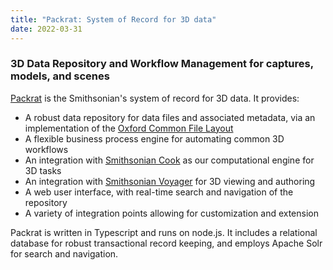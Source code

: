 ```yaml
---
title: "Packrat: System of Record for 3D data"
date: 2022-03-31
---
```


### 3D Data Repository and Workflow Management for captures, models, and scenes

[Packrat](https://github.com/Smithsonian/dpo-packrat) is the Smithsonian's system of record for 3D data.  It provides:
- A robust data repository for data files and associated metadata, via an implementation of the [Oxford Common File Layout](https://ocfl.io/)
- A flexible business process engine for automating common 3D workflows
- An integration with [Smithsonian Cook](https://github.com/Smithsonian/dpo-cook) as our computational engine for 3D tasks
- An integration with [Smithsonian Voyager](https://github.com/Smithsonian/dpo-voyager) for 3D viewing and authoring
- A web user interface, with real-time search and navigation of the repository
- A variety of integration points allowing for customization and extension

Packrat is written in Typescript and runs on node.js. It includes a relational database for robust transactional record keeping, and employs Apache Solr for search and navigation.